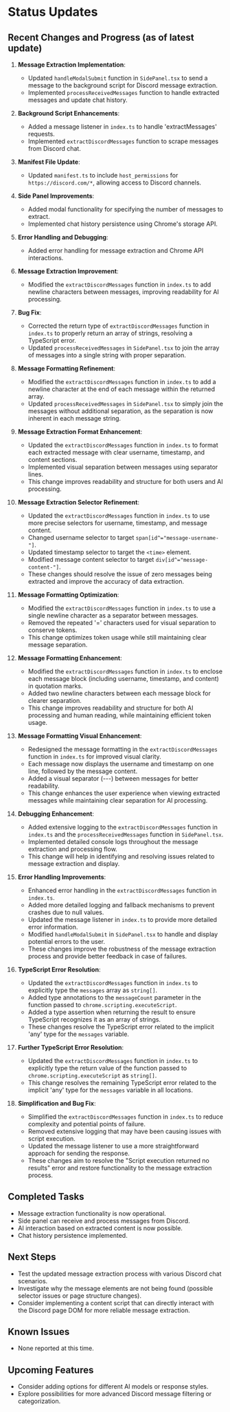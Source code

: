 # Status Updates

## Recent Changes and Progress (as of latest update)

1. **Message Extraction Implementation**:

   - Updated `handleModalSubmit` function in `SidePanel.tsx` to send a message to the background script for Discord message extraction.
   - Implemented `processReceivedMessages` function to handle extracted messages and update chat history.

2. **Background Script Enhancements**:

   - Added a message listener in `index.ts` to handle 'extractMessages' requests.
   - Implemented `extractDiscordMessages` function to scrape messages from Discord chat.

3. **Manifest File Update**:

   - Updated `manifest.ts` to include `host_permissions` for `https://discord.com/*`, allowing access to Discord channels.

4. **Side Panel Improvements**:

   - Added modal functionality for specifying the number of messages to extract.
   - Implemented chat history persistence using Chrome's storage API.

5. **Error Handling and Debugging**:

   - Added error handling for message extraction and Chrome API interactions.

6. **Message Extraction Improvement**:

   - Modified the `extractDiscordMessages` function in `index.ts` to add newline characters between messages, improving readability for AI processing.

7. **Bug Fix**:

   - Corrected the return type of `extractDiscordMessages` function in `index.ts` to properly return an array of strings, resolving a TypeScript error.
   - Updated `processReceivedMessages` in `SidePanel.tsx` to join the array of messages into a single string with proper separation.

8. **Message Formatting Refinement**:

   - Modified the `extractDiscordMessages` function in `index.ts` to add a newline character at the end of each message within the returned array.
   - Updated `processReceivedMessages` in `SidePanel.tsx` to simply join the messages without additional separation, as the separation is now inherent in each message string.

9. **Message Extraction Format Enhancement**:

   - Updated the `extractDiscordMessages` function in `index.ts` to format each extracted message with clear username, timestamp, and content sections.
   - Implemented visual separation between messages using separator lines.
   - This change improves readability and structure for both users and AI processing.

10. **Message Extraction Selector Refinement**:

    - Updated the `extractDiscordMessages` function in `index.ts` to use more precise selectors for username, timestamp, and message content.
    - Changed username selector to target `span[id^="message-username-"]`.
    - Updated timestamp selector to target the `<time>` element.
    - Modified message content selector to target `div[id^="message-content-"]`.
    - These changes should resolve the issue of zero messages being extracted and improve the accuracy of data extraction.

11. **Message Formatting Optimization**:

    - Modified the `extractDiscordMessages` function in `index.ts` to use a single newline character as a separator between messages.
    - Removed the repeated '=' characters used for visual separation to conserve tokens.
    - This change optimizes token usage while still maintaining clear message separation.

12. **Message Formatting Enhancement**:

    - Modified the `extractDiscordMessages` function in `index.ts` to enclose each message block (including username, timestamp, and content) in quotation marks.
    - Added two newline characters between each message block for clearer separation.
    - This change improves readability and structure for both AI processing and human reading, while maintaining efficient token usage.

13. **Message Formatting Visual Enhancement**:

    - Redesigned the message formatting in the `extractDiscordMessages` function in `index.ts` for improved visual clarity.
    - Each message now displays the username and timestamp on one line, followed by the message content.
    - Added a visual separator (---) between messages for better readability.
    - This change enhances the user experience when viewing extracted messages while maintaining clear separation for AI processing.

14. **Debugging Enhancement**:

    - Added extensive logging to the `extractDiscordMessages` function in `index.ts` and the `processReceivedMessages` function in `SidePanel.tsx`.
    - Implemented detailed console logs throughout the message extraction and processing flow.
    - This change will help in identifying and resolving issues related to message extraction and display.

15. **Error Handling Improvements**:

    - Enhanced error handling in the `extractDiscordMessages` function in `index.ts`.
    - Added more detailed logging and fallback mechanisms to prevent crashes due to null values.
    - Updated the message listener in `index.ts` to provide more detailed error information.
    - Modified `handleModalSubmit` in `SidePanel.tsx` to handle and display potential errors to the user.
    - These changes improve the robustness of the message extraction process and provide better feedback in case of failures.

16. **TypeScript Error Resolution**:

    - Updated the `extractDiscordMessages` function in `index.ts` to explicitly type the `messages` array as `string[]`.
    - Added type annotations to the `messageCount` parameter in the function passed to `chrome.scripting.executeScript`.
    - Added a type assertion when returning the result to ensure TypeScript recognizes it as an array of strings.
    - These changes resolve the TypeScript error related to the implicit 'any' type for the `messages` variable.

17. **Further TypeScript Error Resolution**:

    - Updated the `extractDiscordMessages` function in `index.ts` to explicitly type the return value of the function passed to `chrome.scripting.executeScript` as `string[]`.
    - This change resolves the remaining TypeScript error related to the implicit 'any' type for the `messages` variable in all locations.

18. **Simplification and Bug Fix**:
    - Simplified the `extractDiscordMessages` function in `index.ts` to reduce complexity and potential points of failure.
    - Removed extensive logging that may have been causing issues with script execution.
    - Updated the message listener to use a more straightforward approach for sending the response.
    - These changes aim to resolve the "Script execution returned no results" error and restore functionality to the message extraction process.

## Completed Tasks

- Message extraction functionality is now operational.
- Side panel can receive and process messages from Discord.
- AI interaction based on extracted content is now possible.
- Chat history persistence implemented.

## Next Steps

- Test the updated message extraction process with various Discord chat scenarios.
- Investigate why the message elements are not being found (possible selector issues or page structure changes).
- Consider implementing a content script that can directly interact with the Discord page DOM for more reliable message extraction.

## Known Issues

- None reported at this time.

## Upcoming Features

- Consider adding options for different AI models or response styles.
- Explore possibilities for more advanced Discord message filtering or categorization.
